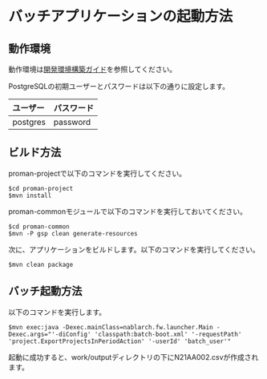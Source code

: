 # バッチアプリケーションの起動方法

## 動作環境

動作環境は[開発環境構築ガイド](../../../サンプルプロジェクト開発ガイド/PGUT工程/開発環境構築ガイド.md)を参照してください。

PostgreSQLの初期ユーザーとパスワードは以下の通りに設定します。

| ユーザー| パスワード |
|:------|:--------|
| postgres | password|


## ビルド方法

proman-projectで以下のコマンドを実行してください。
```
$cd proman-project
$mvn install
```

proman-commonモジュールで以下のコマンドを実行しておいてください。
```
$cd proman-common
$mvn -P gsp clean generate-resources
```

次に、アプリケーションをビルドします。以下のコマンドを実行してください。

```
$mvn clean package
```


## バッチ起動方法


以下のコマンドを実行します。

```
$mvn exec:java -Dexec.mainClass=nablarch.fw.launcher.Main -Dexec.args="'-diConfig' 'classpath:batch-boot.xml' '-requestPath' 'project.ExportProjectsInPeriodAction' '-userId' 'batch_user'"
```

起動に成功すると、work/outputディレクトリの下にN21AA002.csvが作成されます。